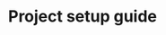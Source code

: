 ---
title: Project setup guide
excerpt: Set up your Voucherify project 
categorySlug: getting-started
slug: key-concepts
type: basic
hidden: false
order: 3
---